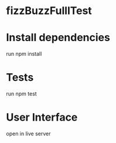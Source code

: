 # fizzBuzzFulllTest

# Install dependencies

run npm install

# Tests

run npm test

# User Interface

open in live server 
